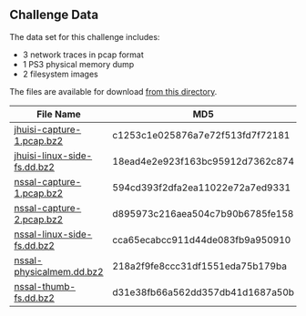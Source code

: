 ## Challenge Data
The data set for this challenge includes:

- 3 network traces in pcap format
- 1 PS3 physical memory dump
- 2 filesystem images

The files are available for download [from this directory](https://www.dropbox.com/sh/abbpdpo7vqfidyp/AAA3ouunoR5rXhAqv99p0BCya?dl=0). 

| File Name | MD5 | Notes |
| --- | --- | --- |
| [jhuisi-capture-1.pcap.bz2](https://www.dropbox.com/s/7y34kulkazm20ko/jhuisi-capture-1.pcap.bz2?dl=0) | c1253c1e025876a7e72f513fd7f72181 |  |
| [jhuisi-linux-side-fs.dd.bz2](https://www.dropbox.com/s/ao0h0ptdi1xfz31/jhuisi-linux-side-fs.dd.bz2?dl=0) | 18ead4e2e923f163bc95912d7362c874 |  |
| [nssal-capture-1.pcap.bz2](nssal-capture-1.pcap.bz2) | 594cd393f2dfa2ea11022e72a7ed9331 |  |
| [nssal-capture-2.pcap.bz2](nssal-capture-2.pcap.bz2) | d895973c216aea504c7b90b6785fe158 |  |
| [nssal-linux-side-fs.dd.bz2](https://www.dropbox.com/s/s7v9w0n4c1htge3/nssal-linux-side-fs.dd.bz2?dl=0) | cca65ecabcc911d44de083fb9a950910 |  |
| [nssal-physicalmem.dd.bz2](https://www.dropbox.com/s/q4yv6omhaypigi9/nssal-physicalmem.dd.bz2?dl=0) | 218a2f9fe8ccc31df1551eda75b179ba |  |
| [nssal-thumb-fs.dd.bz2](nssal-thumb-fs.dd.bz2) | d31e38fb66a562dd357db41d1687a50b |  |
